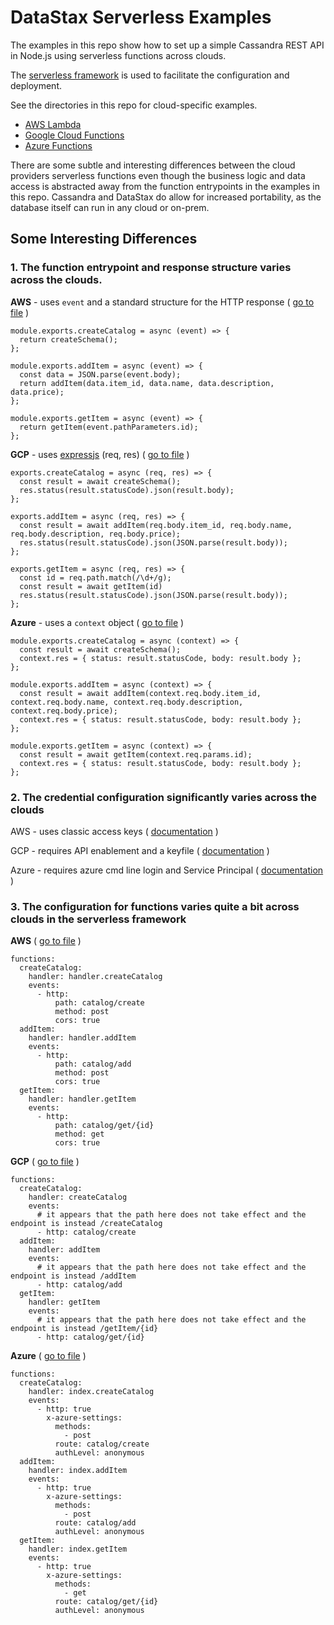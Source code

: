 # DataStax Serverless Examples

The examples in this repo show how to set up a simple Cassandra REST API in Node.js using serverless functions across clouds.

The [serverless framework](https://serverless.com) is used to facilitate the configuration and deployment.

See the directories in this repo for cloud-specific examples.
- [AWS Lambda](aws)
- [Google Cloud Functions](gcp)
- [Azure Functions](azure)

There are some subtle and interesting differences between the cloud providers serverless functions even though the 
business logic and data access is abstracted away from the function entrypoints in the examples in this repo.
Cassandra and DataStax do allow for increased portability, as the database itself can run in any cloud or on-prem.

## Some Interesting Differences

### 1. The function entrypoint and response structure varies across the clouds.
**AWS** - uses `event` and a standard structure for the HTTP response ( [go to file](aws/handler.js) )
```
module.exports.createCatalog = async (event) => {
  return createSchema();
};

module.exports.addItem = async (event) => {
  const data = JSON.parse(event.body);
  return addItem(data.item_id, data.name, data.description, data.price);
};

module.exports.getItem = async (event) => {
  return getItem(event.pathParameters.id);
};
```
**GCP** - uses [expressjs](https://expressjs.com/en/api.html) (req, res) ( [go to file](gcp/index.js) )
```
exports.createCatalog = async (req, res) => {
  const result = await createSchema();
  res.status(result.statusCode).json(result.body);
};

exports.addItem = async (req, res) => {
  const result = await addItem(req.body.item_id, req.body.name, req.body.description, req.body.price);
  res.status(result.statusCode).json(JSON.parse(result.body));
};

exports.getItem = async (req, res) => {
  const id = req.path.match(/\d+/g);
  const result = await getItem(id)
  res.status(result.statusCode).json(JSON.parse(result.body));
};
```
**Azure** - uses a `context` object ( [go to file](azure/index.js) )
```
module.exports.createCatalog = async (context) => {
  const result = await createSchema();
  context.res = { status: result.statusCode, body: result.body };
};

module.exports.addItem = async (context) => {
  const result = await addItem(context.req.body.item_id, context.req.body.name, context.req.body.description, context.req.body.price);
  context.res = { status: result.statusCode, body: result.body };
};

module.exports.getItem = async (context) => {
  const result = await getItem(context.req.params.id);
  context.res = { status: result.statusCode, body: result.body };
};
```

### 2. The credential configuration significantly varies across the clouds
AWS - uses classic access keys ( [documentation](https://serverless.com/framework/docs/providers/aws/guide/credentials/) )

GCP - requires API enablement and a keyfile ( [documentation](https://serverless.com/framework/docs/providers/google/guide/credentials/) )

Azure - requires azure cmd line login and Service Principal ( [documentation](https://github.com/serverless/serverless-azure-functions#advanced-authentication) )

### 3. The configuration for functions varies quite a bit across clouds in the serverless framework
**AWS** ( [go to file](aws/serverless.yml) )
```
functions:
  createCatalog:
    handler: handler.createCatalog 
    events: 
      - http:
          path: catalog/create
          method: post
          cors: true
  addItem:
    handler: handler.addItem
    events: 
      - http:
          path: catalog/add
          method: post
          cors: true
  getItem:
    handler: handler.getItem
    events: 
      - http:
          path: catalog/get/{id}
          method: get
          cors: true
```
**GCP** ( [go to file](gcp/serverless.yml) )
```
functions:
  createCatalog:
    handler: createCatalog 
    events: 
      # it appears that the path here does not take effect and the endpoint is instead /createCatalog
      - http: catalog/create
  addItem:
    handler: addItem
    events: 
      # it appears that the path here does not take effect and the endpoint is instead /addItem
      - http: catalog/add
  getItem:
    handler: getItem
    events: 
      # it appears that the path here does not take effect and the endpoint is instead /getItem/{id}
      - http: catalog/get/{id}
```
**Azure** ( [go to file](azure/serverless.yml) )
```
functions:
  createCatalog:
    handler: index.createCatalog 
    events: 
      - http: true
        x-azure-settings:
          methods:
            - post
          route: catalog/create
          authLevel: anonymous
  addItem:
    handler: index.addItem
    events: 
      - http: true
        x-azure-settings:
          methods:
            - post
          route: catalog/add
          authLevel: anonymous
  getItem:
    handler: index.getItem
    events: 
      - http: true
        x-azure-settings:
          methods:
            - get
          route: catalog/get/{id}
          authLevel: anonymous
```
